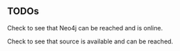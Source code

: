 ## TODOs

Check to see that Neo4j can be reached and is online.

Check to see that source is available and can be reached.

